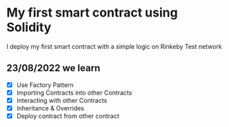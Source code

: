 # My first smart contract using Solidity

I deploy my first smart contract with a simple logic on Rinkeby Test network

## 23/08/2022 we learn
- [x] Use Factory Pattern
- [x] Importing Contracts into other Contracts
- [x] Interacting with other Contracts
- [x] Inheritance & Overrides
- [x] Deploy contract from other contract 
